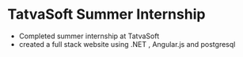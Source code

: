 # TatvaSoft Summer Internship
- Completed summer internship at TatvaSoft
- created a full stack website using .NET , Angular.js and postgresql
